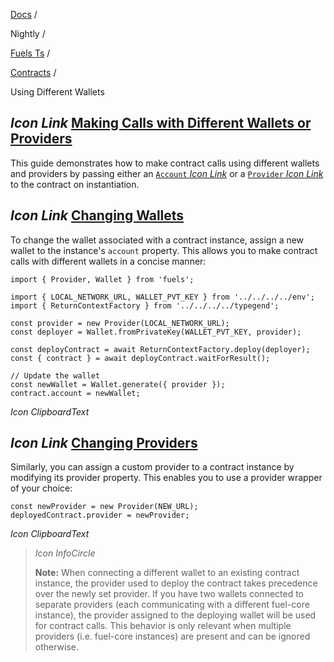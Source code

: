 [Docs](https://docs.fuel.network/) /

Nightly  /

[Fuels Ts](https://docs.fuel.network/docs/nightly/fuels-ts/) /

[Contracts](https://docs.fuel.network/docs/nightly/fuels-ts/contracts/) /

Using Different Wallets

## _Icon Link_ [Making Calls with Different Wallets or Providers](https://docs.fuel.network/docs/nightly/fuels-ts/contracts/using-different-wallets/\#making-calls-with-different-wallets-or-providers)

This guide demonstrates how to make contract calls using different wallets and providers by passing either an [`Account` _Icon Link_](https://fuels-ts-docs-api-nightly.vercel.app/classes/_fuel_ts_account.Account.html) or a [`Provider` _Icon Link_](https://fuels-ts-docs-api-nightly.vercel.app/classes/_fuel_ts_account.Provider.html) to the contract on instantiation.

## _Icon Link_ [Changing Wallets](https://docs.fuel.network/docs/nightly/fuels-ts/contracts/using-different-wallets/\#changing-wallets)

To change the wallet associated with a contract instance, assign a new wallet to the instance's `account` property. This allows you to make contract calls with different wallets in a concise manner:

```fuel_Box fuel_Box-idXKMmm-css
import { Provider, Wallet } from 'fuels';

import { LOCAL_NETWORK_URL, WALLET_PVT_KEY } from '../../../../env';
import { ReturnContextFactory } from '../../../../typegend';

const provider = new Provider(LOCAL_NETWORK_URL);
const deployer = Wallet.fromPrivateKey(WALLET_PVT_KEY, provider);

const deployContract = await ReturnContextFactory.deploy(deployer);
const { contract } = await deployContract.waitForResult();

// Update the wallet
const newWallet = Wallet.generate({ provider });
contract.account = newWallet;
```

_Icon ClipboardText_

## _Icon Link_ [Changing Providers](https://docs.fuel.network/docs/nightly/fuels-ts/contracts/using-different-wallets/\#changing-providers)

Similarly, you can assign a custom provider to a contract instance by modifying its provider property. This enables you to use a provider wrapper of your choice:

```fuel_Box fuel_Box-idXKMmm-css
const newProvider = new Provider(NEW_URL);
deployedContract.provider = newProvider;
```

_Icon ClipboardText_

> _Icon InfoCircle_
>
> **Note:** When connecting a different wallet to an existing contract instance, the provider used to deploy the contract takes precedence over the newly set provider. If you have two wallets connected to separate providers (each communicating with a different fuel-core instance), the provider assigned to the deploying wallet will be used for contract calls. This behavior is only relevant when multiple providers (i.e. fuel-core instances) are present and can be ignored otherwise.
